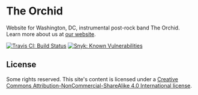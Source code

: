 # The Orchid

Website for Washington, DC, instrumental post-rock band The Orchid. Learn more about us at [our website](https://whoistheorchid.com).

[![Travis CI: Build Status](https://img.shields.io/travis/jgarber623/whoistheorchid.com/master.svg?style=flat-square)](https://travis-ci.org/jgarber623/whoistheorchid.com)
[![Snyk: Known Vulnerabilities](https://snyk.io/test/github/jgarber623/whoistheorchid.com/badge.svg?style=flat-square)](https://snyk.io/test/github/jgarber623/whoistheorchid.com)

## License

Some rights reserved. This site's content is licensed under a [Creative Commons Attribution-NonCommercial-ShareAlike 4.0 International license](http://creativecommons.org/licenses/by-nc-sa/4.0/).
